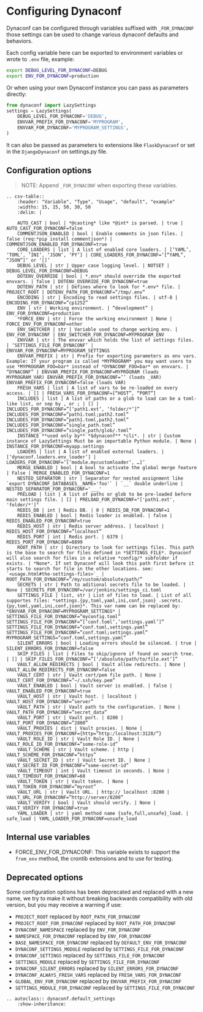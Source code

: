 # Configuring Dynaconf

Dynaconf can be configured through variables suffixed with `_FOR_DYNACONF` those settings can be used to change various dynaconf defaults and behaviors.

Each config variable here can be exported to environment variables or wrote to `.env` file, example:

```bash
export DEBUG_LEVEL_FOR_DYNACONF=DEBUG
export ENV_FOR_DYNACONF=production
```

Or when using your own Dynaconf instance you can pass as parameters directly:

```py
from dynaconf import LazySettings
settings = LazySettings(
    DEBUG_LEVEL_FOR_DYNACONF='DEBUG',
    ENVVAR_PREFIX_FOR_DYNACONF='MYPROGRAM',
    ENVVAR_FOR_DYNACONF='MYPROGRAM_SETTINGS',
)
```

It can also be passed as parameters to extensions like `FlaskDynaconf` or set in the `DjangoDynaconf` on settings.py file.

## Configuration options

> NOTE: Append `_FOR_DYNACONF` when exporting these variables.

```eval_rst
.. csv-table::
    :header: "Variable", "Type", "Usage", "default", "example"
    :widths: 15, 15, 50, 30, 50
    :delim: |

    AUTO_CAST | bool | *@casting* like *@int* is parsed. | true | AUTO_CAST_FOR_DYNACONF=false
    COMMENTJSON_ENABLED | bool | Enable comments in json files. | false (req:*pip install commentjson*) | COMMENTJSON_ENABLED_FOR_DYNACONF=true
    CORE_LOADERS | list | A list of enabled core loaders. | [‘YAML’, ‘TOML’, ‘INI’, ‘JSON’, ‘PY’] | CORE_LOADERS_FOR_DYNACONF=’[“YAML”, “JSON”]’ or ‘[]’
    DEBUG_LEVEL | str | Upper case logging level. | NOTSET | DEBUG_LEVEL_FOR_DYNACONF=DEBUG
    DOTENV_OVERRIDE | bool | *.env* should override the exported envvars. | false | DOTENV_OVERRIDE_FOR_DYNACONF=true
    DOTENV_PATH | str | Defines where to look for *.env* file. | PROJECT_ROOT | DOTENV_PATH_FOR_DYNACONF=”/tmp/.env”
    ENCODING | str | Encoding to read settings files. | utf-8 | ENCODING_FOR_DYNACONF=”cp1252”
    ENV | str | Working environment. | “development” | ENV_FOR_DYNACONF=production
    *FORCE_ENV | str | Force the working environment | None | FORCE_ENV_FOR_DYNACONF=other
    ENV_SWITCHER | str | Variable used to change working env. | ENV_FOR_DYNACONF | ENV_SWITCHER_FOR_DYNACONF=MYPROGRAM_ENV
    ENVVAR | str | The envvar which holds the list of settings files. | ‘SETTINGS_FILE_FOR_DYNACONF’ | ENVVAR_FOR_DYNACONF=MYPROGRAM_SETTINGS
    ENVVAR_PREFIX | str | Prefix for exporting parameters as env vars. Example: If your program is called *MYPROGRAM* you may want users to use *MYPROGRAM_FOO=bar* instead of *DYNACONF_FOO=bar* on envvars. | “DYNACONF” | ENVVAR_PREFIX_FOR_DYNACONF=MYPROGRAM (loads MYPROGRAM_VAR) ENVVAR_PREFIX_FOR_DYNACONF=’’ (loads _VAR) ENVVAR_PREFIX_FOR_DYNACONF=false (loads VAR)
    FRESH_VARS | list | A list of vars to be re-loaded on every access. | [] | FRESH_VARS_FOR_DYNACONF=[“HOST”, “PORT”]
    INCLUDES | list | A list of paths or a glob to load can be a toml-like list, or sep by , or ; | [] | INCLUDES_FOR_DYNACONF=”[‘path1.ext’, ‘folder/*’]” INCLUDES_FOR_DYNACONF=”path1.toml;path2.toml” INCLUDES_FOR_DYNACONF=”path1.toml,path2.toml” INCLUDES_FOR_DYNACONF=”single_path.toml” INCLUDES_FOR_DYNACONF=”single_path/glob/.toml”
    INSTANCE **used only by** *$dynaconf** *cli*. | str | Custom instance of LazySettings Must be an importable Python module. | None | INSTANCE_FOR_DYNACONF=myapp.settings
    LOADERS | list | A list of enabled external loaders. |	[‘dynaconf.loaders.env_loader’] | LOADERS_FOR_DYNACONF=’[‘module.mycustomloader’, …]’
    MERGE_ENABLED | bool | A bool to activate the global merge feature | False | MERGE_ENABLED_FOR_DYNACONF=1
    NESTED_SEPARATOR | str | Separator for nested assignment like `export DYNACONF_DATABASES__NAME='foo'` | `__` double underline | NESTED_SEPARATOR_FOR_DYNACONF='___'
    PRELOAD | list | A list of paths or glob to be pre-loaded before main settings file. | [] | PRELOAD_FOR_DYNACONF="['path1.ext', 'folder/*']"
    REDIS_DB | int | Redis DB. | 0 | REDIS_DB_FOR_DYNACONF=1
    REDIS_ENABLED | bool | Redis loader is enabled. | false | REDIS_ENABLED_FOR_DYNACONF=true
    REDIS_HOST | str | Redis server address. | localhost | REDIS_HOST_FOR_DYNACONF=”localhost”
    REDIS_PORT | int | Redis port. | 6379 | REDIS_PORT_FOR_DYNACONF=8899
    ROOT_PATH | str | Directory to look for settings files. This path is the base to search for files defined in *SETTINGS_FILE*. Dynaconf will also search for files in a relative *config/* subfolder if exists. | *None*. If set Dynaconf will look this path first before it starts to search for file in the other locations. see: `<usage.html#the-settings-files>`_ | ROOT_PATH_FOR_DYNACONF=”/my/custom/absolute/path/”
    SECRETS | str | Path to aditional secrets file to be loaded. |	None | SECRETS_FOR_DYNACONF=/var/jenkins/settings_ci.toml
    SETTINGS_FILE | list, str | List of files to load. | List of all supportes files: *settings.{py,toml,yaml,ini,conf,json} .secrets.{py,toml,yaml,ini,conf,json}*. This var name can be replaced by: *ENVVAR_FOR_DYNACONF=MYPROGRAM_SETTINGS* | SETTINGS_FILE_FOR_DYNACONF=”myconfig.toml” SETTINGS_FILE_FOR_DYNACONF=”[‘conf.toml’,’settings.yaml’]” SETTINGS_FILE_FOR_DYNACONF=”conf.toml,settings.yaml” SETTINGS_FILE_FOR_DYNACONF=”conf.toml;settings.yaml” MYPROGRAM_SETTINGS=”conf.toml,settings.yaml”
    SILENT_ERRORS | bool | Loading errors should be silenced. | true | SILENT_ERRORS_FOR_DYNACONF=false
    SKIP_FILES | list | Files to skip/ignore if found on search tree. | [] | SKIP_FILES_FOR_DYNACONF=”[‘/absolute/path/to/file.ext’]”
    VAULT_ALLOW_REDIRECTS | bool | Vault allow redirects. | None | VAULT_ALLOW_REDIRECTS_FOR_DYNACONF=false
    VAULT_CERT | str | Vault cert/pem file path. | None | VAULT_CERT_FOR_DYNACONF=”~/.ssh/key.pem”
    VAULT_ENABLED | bool | Vault server is enabled. | false | VAULT_ENABLED_FOR_DYNACONF=true
    VAULT_HOST | str | Vault host. | localhost | VAULT_HOST_FOR_DYNACONF=”server”
    VAULT_PATH | str | Vault path to the configuration. | None | VAULT_PATH_FOR_DYNACONF=”secret_data”
    VAULT_PORT | str | Vault port. | 8200 | VAULT_PORT_FOR_DYNACONF=”2800”
    VAULT_PROXIES | dict | Vault proxies. | None | VAULT_PROXIES_FOR_DYNACONF={http=”http:/localhost:3128/”}
    VAULT_ROLE_ID | str | Vault Role ID. | None | VAULT_ROLE_ID_FOR_DYNACONF=”some-role-id”
    VAULT_SCHEME | str | Vault scheme. | http | VAULT_SCHEME_FOR_DYNACONF=”https”
    VAULT_SECRET_ID | str | Vault Secret ID. | None | VAULT_SECRET_ID_FOR_DYNACONF=”some-secret-id”
    VAULT_TIMEOUT | int | Vault timeout in seconds. | None | VAULT_TIMEOUT_FOR_DYNACONF=60
    VAULT_TOKEN | str | Vault token. | None | VAULT_TOKEN_FOR_DYNACONF=”myroot”
    VAULT_URL | str | Vault URL. | http:// localhost :8200 | VAULT_URL_FOR_DYNACONF=”http://server/8200”
    VAULT_VERIFY | bool | Vault should verify. | None | VAULT_VERIFY_FOR_DYNACONF=true
    YAML_LOADER | str | yaml method name {safe,full,unsafe}_load. | safe_load | YAML_LOADER_FOR_DYNACONF=unsafe_load
```

## Internal use variables

- FORCE_ENV_FOR_DYNACONF:  This variable exists to support the `from_env` method, the crontib extensions and to use for testing.

## Deprecated options

Some configuration options has been deprecated and replaced with a new name, we try to make it without breaking backwards compatibility with old version, but you may receive a warning if use:

- `PROJECT_ROOT` replaced by `ROOT_PATH_FOR_DYNACONF`
- `PROJECT_ROOT_FOR_DYNACONF` replaced by `ROOT_PATH_FOR_DYNACONF`
- `DYNACONF_NAMESPACE` replaced by `ENV_FOR_DYNACONF`
- `NAMESPACE_FOR_DYNACONF` replaced by `ENV_FOR_DYNACONF`
- `BASE_NAMESPACE_FOR_DYNACONF` replaced by `DEFAULT_ENV_FOR_DYNACONF`
- `DYNACONF_SETTINGS_MODULE` replaced by `SETTINGS_FILE_FOR_DYNACONF`
- `DYNACONF_SETTINGS` replaced by `SETTINGS_FILE_FOR_DYNACONF`
- `SETTINGS_MODULE` replaced by `SETTINGS_FILE_FOR_DYNACONF`
- `DYNACONF_SILENT_ERRORS` replaced by `SILENT_ERRORS_FOR_DYNACONF`
- `DYNACONF_ALWAYS_FRESH_VARS` replaced by `FRESH_VARS_FOR_DYNACONF`
- `GLOBAL_ENV_FOR_DYNACONF` replaced by `ENVVAR_PREFIX_FOR_DYNACONF`
- `SETTINGS_MODULE_FOR_DYNACONF` replaced by `SETTINGS_FILE_FOR_DYNACONF`

```eval_rst
.. autoclass:: dynaconf.default_settings
    :show-inheritance:
```
